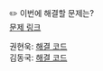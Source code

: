 ✏️ 이번에 해결할 문제는? <br>
[문제 링크](https://leetcode.com/problems/trapping-rain-water/description/)

권현욱: [해결 코드](https://github.com/woogie01/Algorithm-Hub/blob/main/LeetCode/Hard/0042-trapping-rain-water/0042-trapping-rain-water.java) <br>
김동국: [해결 코드](https://github.com/catomat0/algorithm/blob/main/LeetCode/Hard/0042-trapping-rain-water/0042-trapping-rain-water.java) <br>
